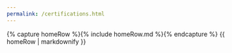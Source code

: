 ```yaml
---
permalink: /certifications.html
---
```


<body>
    {% capture homeRow %}{% include homeRow.md %}{% endcapture %}
    {{ homeRow | markdownify }}
</body>
